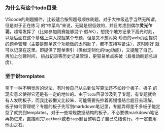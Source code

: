 ### 为什么有这个todo目录
VScode的刷题插件，比较适合按照题号顺序刷题，对于大神级选手当然无所谓，但是对于正在练习
的“中菜鸟”来说，无疑是很低效的，并且考虑到偶尔**灵光乍现**，超常发挥了（比如参加周赛能够混个
假AK），想找个地方记录下高光时刻，以及后面在这个基础上深入挖掘某个专题，但是又不想污染
珍贵的web页面提供的题单管理（主要是题单这个功能做的太鸡肋了，都不支持写备注），这时刚好
就可以记录在这里。即提供了题单索引（类似定制化的tag功能），又提醒了自己，再加上创建时间，
挑战记录等历史记录管理，更容易单点突破（且推动刷题总进度）。

### 至于说templates
鉴于一种不明觉厉的说法，有时候自己从头到位写算法还不如抄个板子。板子
的现实意义使得它还是有一定的地位的。由于`todo`目录涉及到了专题，有专题就会有人发明板子，而我比较懒又比较笨，可能需要先抄着再慢慢结合题目去理解。
板子如何管理呢？专题的板子先写到markdown笔记里，专题弄得差不多板子能定型了就扔到templates。对于一些常规数据结构的板子，不必要做markdown笔记再扔进来，直接刷完`leetbook`或者`tags`题目整明白了自己总结也行。不一定要用他山之石。
